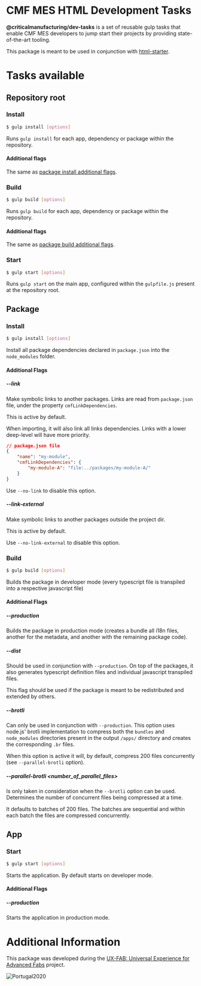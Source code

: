 CMF MES HTML Development Tasks
========= 

**@criticalmanufacturing/dev-tasks** is a set of reusable gulp tasks that enable CMF MES developers to jump start their projects by providing state-of-the-art tooling.

This package is meant to be used in conjunction with [html-starter](https://github.com/criticalmanufacturing/html-starter).

# Tasks available

## Repository root

### Install

```sh
$ gulp install [options]
```

Runs ```gulp install``` for each app, dependency or package within the repository.

#### Additional flags
The same as [package install additional flags](#additional-flags).

### Build

```sh
$ gulp build [options]
```

Runs ```gulp build``` for each app, dependency or package within the repository.

#### Additional flags
The same as [package build additional flags](#additional-flags).

### Start

```sh
$ gulp start [options]
```

Runs ```gulp start``` on the main app, configured within the ```gulpfile.js``` present at the repository root.

## Package

### Install

```sh
$ gulp install [options]
```

Install all package dependencies declared in ```package.json``` into the ```node_modules``` folder. 

#### Additional Flags

##### --link

Make symbolic links to another packages. Links are read from ```package.json``` file, under the property ```cmfLinkDependencies```.

This is active by default.

When importing, it will also link all links dependencies. Links with a lower deep-level will have more priority.

```json
// package.json file
{
    "name": "my-module",
    "cmfLinkDependencies": {
        "my-module-A": "file:../packages/my-module-A/"
    }
}
```

Use ```--no-link``` to disable this option.

##### --link-external
Make symbolic links to another packages outside the project dir.

This is active by default.

Use ```--no-link-external``` to disable this option.

### Build

```sh
$ gulp build [options]
```

Builds the package in developer mode (every typescript file is transpiled into a respective javascript file)

#### Additional Flags

##### --production
Builds the package in production mode (creates a bundle all i18n files, another for the metadata, and another with the remaining package code).

##### --dist
Should be used in conjunction with ```--production```. On top of the packages, it also generates typescript definition files and individual javascript transpiled files.

This flag should be used if the package is meant to be redistributed and extended by others.

##### --brotli
Can only be used in conjunction with ```--production```. This option uses node.js' brotli implementation to compress both the `bundles` and `node_modules` directories present in the output ```/apps/``` directory and creates the corresponding `.br` files.

When this option is active it will, by default, compress 200 files concurrently (see ```--parallel-brotli``` option).

##### --parallel-brotli <number_of_parallel_files>
Is only taken in consideration when the ```--brotli``` option can be used. Determines the number of concurrent files being compressed at a time. 

It defaults to batches of 200 files. The batches are sequential and within each batch the files are compressed concurrently.

## App

### Start

```sh
$ gulp start [options]
```

Starts the application. By default starts on developer mode.

#### Additional Flags

##### --production
Starts the application in production mode.

# Additional Information

This package was developed during the [UX-FAB: Universal Experience for Advanced Fabs](http://www.criticalmanufacturing.com/en/r-d/ux-fab) project.

![Portugal2020](http://www.criticalmanufacturing.com/uploads/richtext/images/2017030610420258bd3cfa033c0.png)
